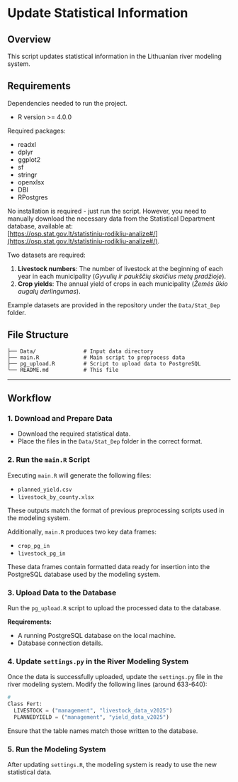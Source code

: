 # Update Statistical Information

## Overview

This script updates statistical information in the Lithuanian river modeling system.

## Requirements

Dependencies needed to run the project.

- R version >= 4.0.0

Required packages:

- readxl
- dplyr
- ggplot2
- sf
- stringr
- openxlsx
- DBI
- RPostgres

No installation is required - just run the script. However, you need to manually download the necessary data from the Statistical Department database, available at:  
[https://osp.stat.gov.lt/statistiniu-rodikliu-analize#/](https://osp.stat.gov.lt/statistiniu-rodikliu-analize#/).

Two datasets are required:  

1. **Livestock numbers**: The number of livestock at the beginning of each year in each municipality (*Gyvulių ir paukščių skaičius metų pradžioje*).  
2. **Crop yields**: The annual yield of crops in each municipality (*Žemės ūkio augalų derlingumas*).  

Example datasets are provided in the repository under the `Data/Stat_Dep` folder.

## File Structure
```
├── Data/               # Input data directory
├── main.R              # Main script to preprocess data
├── pg_upload.R         # Script to upload data to PostgreSQL
└── README.md           # This file
```
---

## Workflow

### 1. Download and Prepare Data  
- Download the required statistical data.  
- Place the files in the `Data/Stat_Dep` folder in the correct format.  

### 2. Run the `main.R` Script  
Executing `main.R` will generate the following files:  

- `planned_yield.csv`  
- `livestock_by_county.xlsx`  

These outputs match the format of previous preprocessing scripts used in the modeling system.  

Additionally, `main.R` produces two key data frames:  

- `crop_pg_in`  
- `livestock_pg_in`  

These data frames contain formatted data ready for insertion into the PostgreSQL database used by the modeling system.

### 3. Upload Data to the Database  
Run the `pg_upload.R` script to upload the processed data to the database.  

**Requirements:**  
- A running PostgreSQL database on the local machine.  
- Database connection details.

### 4. Update `settings.py` in the River Modeling System  
Once the data is successfully uploaded, update the `settings.py` file in the river modeling system. Modify the following lines (around 633-640):

```python
# 
Class Fert:
  LIVESTOCK = ("management", "livestock_data_v2025")
  PLANNEDYIELD = ("management", "yield_data_v2025")
```
Ensure that the table names match those written to the database.

### 5. Run the Modeling System

After updating `settings.R`, the modeling system is ready to use the new statistical data.
